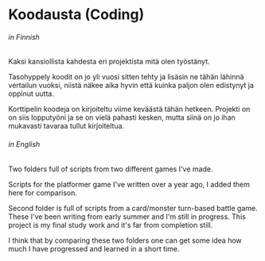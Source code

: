 # Koodausta (Coding)

###### _in Finnish_
Kaksi kansiollista kahdesta eri projektista mitä olen työstänyt.

Tasohyppely koodit on jo yli vuosi sitten tehty ja lisäsin ne tähän lähinnä vertailun vuoksi, niistä näkee aika hyvin että kuinka paljon olen edistynyt ja oppinut uutta.

Korttipelin koodeja on kirjoiteltu viime keväästä tähän hetkeen. Projekti on on siis lopputyöni ja se on vielä pahasti kesken, mutta siinä on jo ihan mukavasti tavaraa tullut kirjoiteltua.

###### _in English_
Two folders full of scripts from two different games I've made.

Scripts for the platformer game I've written over a year ago, I added them here for comparison.

Second folder is full of scripts from a card/monster turn-based battle game. These I've been writing from early summer and I'm still in progress. This project is my final study work and it's far from completion still. 

I think that by comparing these two folders one can get some idea how much I have progressed and learned in a short time.
